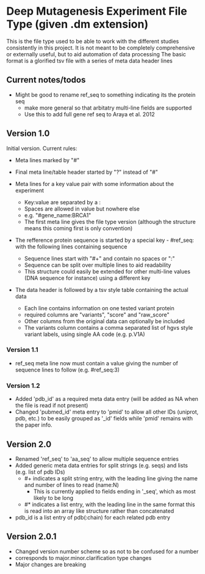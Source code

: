 # Deep Mutagenesis Experiment File Type (given .dm extension)

This is the file type used to be able to work with the different studies consistently in this project.
It is not meant to be completely comprehensive or externally useful, but to aid automation of data processing
The basic format is a glorified tsv file with a series of meta data header lines

## Current notes/todos
* Might be good to rename ref\_seq to something indicating its the protein seq
    * make more general so that arbitatry multi-line fields are supported
    * Use this to add full gene ref seq to Araya et al. 2012

## Version 1.0
Initial version. Current rules:
* Meta lines marked by "#"
* Final meta line/table header started by "?" instead of "#"

* Meta lines for a key value pair with some information about the experiment
    * Key:value are separated by a :
    * Spaces are allowed in value but nowhere else
    * e.g. "#gene\_name:BRCA1"
    * The first meta line gives the file type version (although the structure means this coming first is only convention)

* The refference protein sequence is started by a special key - #ref\_seq: with the following lines containing sequence
    * Sequence lines start with "#+" and contain no spaces or ":"
    * Sequence can be split over multiple lines to aid readability
    * This structure could easily be extended for other multi-line values (DNA sequence for instance) using a different key

* The data header is followed by a tsv style table containing the actual data
    * Each line contains information on one tested variant protein
    * required columns are "variants", "score" and "raw\_score"
    * Other columns from the original data can optionally be included
    * The variants column contains a comma separated list of hgvs style variant labels, using single AA code (e.g. p.V1A)

### Version 1.1
* ref\_seq meta line now must contain a value giving the number of sequence lines to follow (e.g. #ref\_seq:3)

### Version 1.2
* Added 'pdb\_id' as a required meta data entry (will be added as NA when the file is read if not present)
* Changed 'pubmed\_id' meta entry to 'pmid' to allow all other IDs (uniprot, pdb, etc.) to be easily grouped as '\_id' fields while 'pmid' remains with the paper info.

## Version 2.0
* Renamed 'ref\_seq' to 'aa\_seq' to allow multiple sequence entries
* Added generic meta data entries for split strings (e.g. seqs) and lists (e.g. list of pdb IDs)
    * \#\+ indicates a split string entry, with the leading line giving the name and number of lines to read (name:N)
        * This is currently applied to fields ending in '\_seq', which as most likely to be long
    * \#\* indicates a list entry, with the leading line in the same format this is read into an array like structure rather than concatenated
* pdb\_id is a list entry of pdb(:chain) for each related pdb entry

## Version 2.0.1
* Changed version number scheme so as not to be confused for a number
* corresponds to major.minor.clarification type changes
* Major changes are breaking

